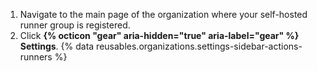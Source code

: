 1. Navigate to the main page of the organization where your self-hosted runner group is registered.
1. Click **{% octicon "gear" aria-hidden="true" aria-label="gear" %} Settings**.
{% data reusables.organizations.settings-sidebar-actions-runners %}
